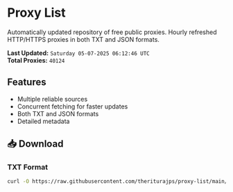 # Proxy List

Automatically updated repository of free public proxies. Hourly refreshed HTTP/HTTPS proxies in both TXT and JSON formats.

**Last Updated:** `Saturday 05-07-2025 06:12:46 UTC`  
**Total Proxies:** `40124`

## Features
- Multiple reliable sources
- Concurrent fetching for faster updates
- Both TXT and JSON formats
- Detailed metadata

## 📥 Download

### TXT Format
```bash
curl -O https://raw.githubusercontent.com/theriturajps/proxy-list/main/proxies.txt